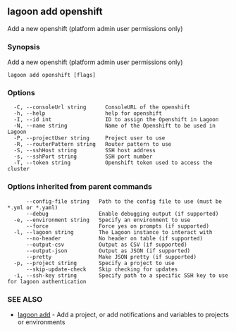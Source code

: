 ## lagoon add openshift

Add a new openshift (platform admin user permissions only)

### Synopsis

Add a new openshift (platform admin user permissions only)

```
lagoon add openshift [flags]
```

### Options

```
  -C, --consoleUrl string      ConsoleURL of the openshift
  -h, --help                   help for openshift
  -I, --id int                 ID to assign the Openshift in Lagoon
  -N, --name string            Name of the Openshift to be used in Lagoon
  -P, --projectUser string     Project user to use
  -R, --routerPattern string   Router pattern to use
  -S, --sshHost string         SSH host address
  -s, --sshPort string         SSH port number
  -T, --token string           Openshift token used to access the cluster
```

### Options inherited from parent commands

```
      --config-file string   Path to the config file to use (must be *.yml or *.yaml)
      --debug                Enable debugging output (if supported)
  -e, --environment string   Specify an environment to use
      --force                Force yes on prompts (if supported)
  -l, --lagoon string        The Lagoon instance to interact with
      --no-header            No header on table (if supported)
      --output-csv           Output as CSV (if supported)
      --output-json          Output as JSON (if supported)
      --pretty               Make JSON pretty (if supported)
  -p, --project string       Specify a project to use
      --skip-update-check    Skip checking for updates
  -i, --ssh-key string       Specify path to a specific SSH key to use for lagoon authentication
```

### SEE ALSO

* [lagoon add](lagoon_add.md)	 - Add a project, or add notifications and variables to projects or environments

